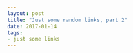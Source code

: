 ```yaml
---
layout: post
title: "Just some random links, part 2"
date: 2017-01-14
tags:
- just some links
---
```



